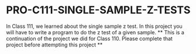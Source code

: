 # PRO-C111-SINGLE-SAMPLE-Z-TESTS
In Class 111, we learned about the single sample z test. In this project you will have to write a program to do the z test of a given sample. ** This is a continuation of the project we did for Class 110. Please complete that project before attempting this project **
